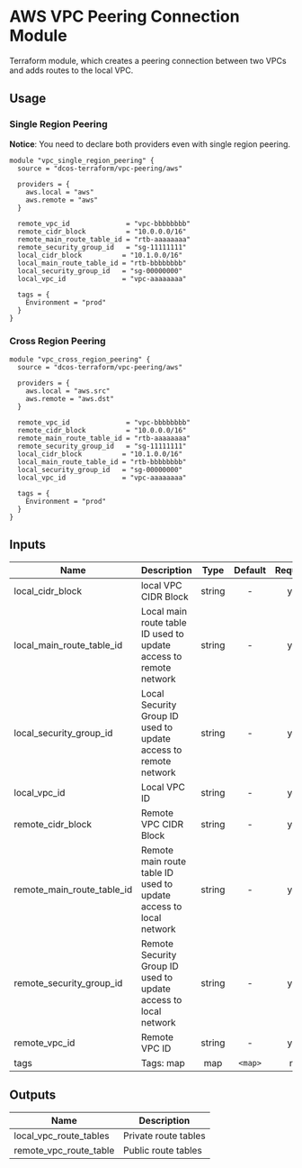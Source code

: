 
AWS VPC Peering Connection Module
=================================

Terraform module, which creates a peering connection between two VPCs and adds routes to the local VPC.

Usage
-----

### Single Region Peering
**Notice**: You need to declare both providers even with single region peering.

```hc1
module "vpc_single_region_peering" {
  source = "dcos-terraform/vpc-peering/aws"

  providers = {
    aws.local = "aws"
    aws.remote = "aws"
  }

  remote_vpc_id              = "vpc-bbbbbbbb"
  remote_cidr_block          = "10.0.0.0/16"
  remote_main_route_table_id = "rtb-aaaaaaaa"
  remote_security_group_id   = "sg-11111111"
  local_cidr_block          = "10.1.0.0/16"
  local_main_route_table_id = "rtb-bbbbbbbb"
  local_security_group_id   = "sg-00000000"
  local_vpc_id              = "vpc-aaaaaaaa"

  tags = {
    Environment = "prod"
  }
}
```

### Cross Region Peering

```hc1
module "vpc_cross_region_peering" {
  source = "dcos-terraform/vpc-peering/aws"

  providers = {
    aws.local = "aws.src"
    aws.remote = "aws.dst"
  }

  remote_vpc_id              = "vpc-bbbbbbbb"
  remote_cidr_block          = "10.0.0.0/16"
  remote_main_route_table_id = "rtb-aaaaaaaa"
  remote_security_group_id   = "sg-11111111"
  local_cidr_block          = "10.1.0.0/16"
  local_main_route_table_id = "rtb-bbbbbbbb"
  local_security_group_id   = "sg-00000000"
  local_vpc_id              = "vpc-aaaaaaaa"

  tags = {
    Environment = "prod"
  }
}
```


## Inputs

| Name | Description | Type | Default | Required |
|------|-------------|:----:|:-----:|:-----:|
| local_cidr_block | local VPC CIDR Block | string | - | yes |
| local_main_route_table_id | Local main route table ID used to update access to remote network | string | - | yes |
| local_security_group_id | Local Security Group ID used to update access to remote network | string | - | yes |
| local_vpc_id | Local VPC ID | string | - | yes |
| remote_cidr_block | Remote VPC CIDR Block | string | - | yes |
| remote_main_route_table_id | Remote main route table ID used to update access to local network | string | - | yes |
| remote_security_group_id | Remote Security Group ID used to update access to local network | string | - | yes |
| remote_vpc_id | Remote VPC ID | string | - | yes |
| tags | Tags: map | map | `<map>` | no |

## Outputs

| Name | Description |
|------|-------------|
| local_vpc_route_tables | Private route tables |
| remote_vpc_route_table | Public route tables |

